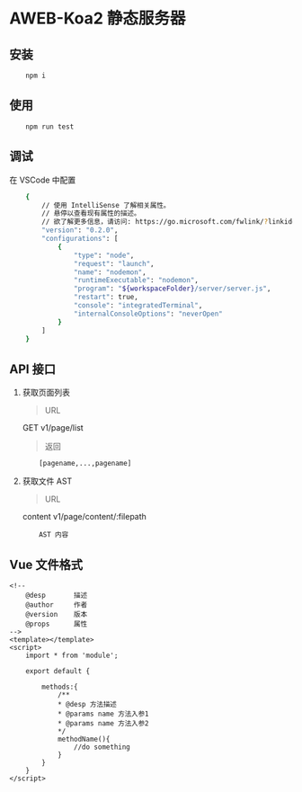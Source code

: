 # AWEB-Koa2 静态服务器

## 安装
```
    npm i
```


## 使用

```
    npm run test
```



## 调试
在 VSCode 中配置
```sh
    {
        // 使用 IntelliSense 了解相关属性。 
        // 悬停以查看现有属性的描述。
        // 欲了解更多信息，请访问: https://go.microsoft.com/fwlink/?linkid=830387
        "version": "0.2.0",
        "configurations": [
            {
                "type": "node",
                "request": "launch",
                "name": "nodemon",
                "runtimeExecutable": "nodemon",
                "program": "${workspaceFolder}/server/server.js",
                "restart": true,
                "console": "integratedTerminal",
                "internalConsoleOptions": "neverOpen"
            }
        ]
    }
```

## API 接口

1. 获取页面列表

    >URL

    <keymap>GET</keymap> v1/page/list

    >返回
    
    ```
        [pagename,...,pagename]
    ```

2. 获取文件 AST

    > URL

    <keymap>content</keymap> v1/page/content/:filepath

    ```
        AST 内容
    ```


## Vue 文件格式

```vue
<!--
    @desp       描述
    @author     作者
    @version    版本
    @props      属性
-->
<template></template>
<script>
    import * from 'module';

    export default {

        methods:{
            /**
            * @desp 方法描述
            * @params name 方法入参1
            * @params name 方法入参2
            */
            methodName(){
                //do something
            }
        }
    }
</script>
```